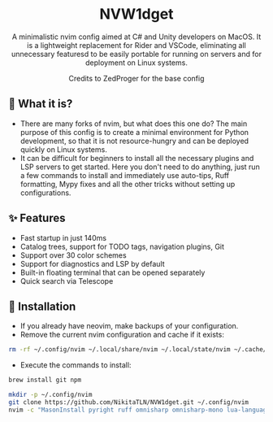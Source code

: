 <h1 align="center">NVW1dget</h1>

<p align="center">
A minimalistic nvim config aimed at C# and Unity developers on MacOS. It is a lightweight replacement for Rider and VSCode, eliminating all unnecessary featuresd to be easily portable for running on servers and for deployment on Linux systems.
</p>

<p align="center">
Credits to ZedProger for the base config
</p>

## 🌟 What it is?
- There are many forks of nvim, but what does this one do? The main purpose of this config is to create a minimal environment for Python development, so that it is not resource-hungry and can be deployed quickly on Linux systems.
- It can be difficult for beginners to install all the necessary plugins and LSP servers to get started. Here you don't need to do anything, just run a few commands to install and immediately use auto-tips, Ruff formatting, Mypy fixes and all the other tricks without setting up configurations.

## ✨ Features
- Fast startup in just 140ms
- Catalog trees, support for TODO tags, navigation plugins, Git
- Support over 30 color schemes
- Support for diagnostics and LSP by default
- Built-in floating terminal that can be opened separately
- Quick search via Telescope

## 🌟 Installation
- If you already have neovim, make backups of your configuration.
- Remove the current nvim configuration and cache if it exists:

```sh
rm -rf ~/.config/nvim ~/.local/share/nvim ~/.local/state/nvim ~/.cache/nvim
```

- Execute the commands to install:

```sh
brew install git npm
```

```sh
mkdir -p ~/.config/nvim
git clone https://github.com/NikitaTLN/NVW1dget.git ~/.config/nvim
nvim -c "MasonInstall pyright ruff omnisharp omnisharp-mono lua-language-server csharp-language-server"
```
